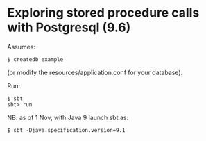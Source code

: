 # Exploring stored procedure calls with Postgresql (9.6)

Assumes:

```
$ createdb example
```

(or modify the resources/application.conf for your database).

Run:

```
$ sbt
sbt> run
```

NB: as of 1 Nov, with Java 9 launch sbt as:

```
$ sbt -Djava.specification.version=9.1
```

